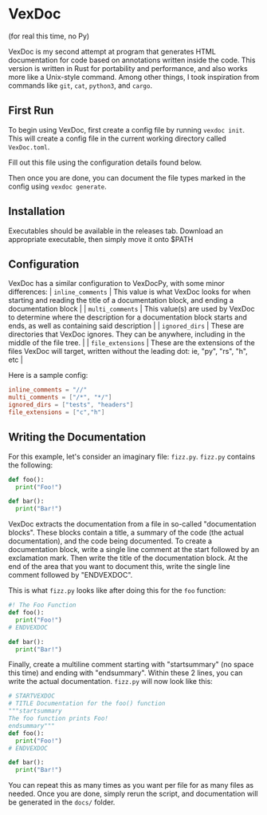 # VexDoc

(for real this time, no Py)

VexDoc is my second attempt at program that generates HTML documentation for code based on annotations written inside the code.
This version is written in Rust for portability and performance, and also works more like a Unix-style command.
Among other things, I took inspiration from commands like `git`, `cat`, `python3`, and `cargo`.

## First Run

To begin using VexDoc, first create a config file by running `vexdoc init`.
This will create a config file in the current working directory called `VexDoc.toml`.

Fill out this file using the configuration details found below.

Then once you are done, you can document the file types marked in the config using `vexdoc generate`.

## Installation

Executables should be available in the releases tab.
Download an appropriate executable, then simply move it onto $PATH

## Configuration

VexDoc has a similar configuration to VexDocPy, with some minor differences:
| `inline_comments` | This value is what VexDoc looks for when starting and reading the title of a documentation block, and ending a documentation block |
| `multi_comments` | This value(s) are used by VexDoc to determine where the description for a documentation block starts and ends, as well as containing said description |
| `ignored_dirs`   | These are directories that VexDoc ignores. They can be anywhere, including in the middle of the file tree. |
| `file_extensions` | These are the extensions of the files VexDoc will target, written without the leading dot: ie, "py", "rs", "h", etc |

Here is a sample config:
```toml
inline_comments = "//"
multi_comments = ["/*", "*/"]
ignored_dirs = ["tests", "headers"]
file_extensions = ["c","h"]
```

## Writing the Documentation

For this example, let's consider an imaginary file: `fizz.py`.
`fizz.py` contains the following:
```python
def foo():
  print("Foo!")

def bar():
  print("Bar!")
```

VexDoc extracts the documentation from a file in so-called "documentation blocks".
These blocks contain a title, a summary of the code (the actual documentation), and the code being documented.
To create a documentation block, write a single line comment at the start followed by an exclamation mark.
Then write the title of the documentation block.
At the end of the area that you want to document this, write the single line comment followed by "ENDVEXDOC".

This is what `fizz.py` looks like after doing this for the `foo` function:
```python
#! The Foo Function
def foo():
  print("Foo!")
# ENDVEXDOC

def bar():
  print("Bar!")
```

Finally, create a multiline comment starting with "startsummary" (no space this time) and ending with "endsummary". 
Within these 2 lines, you can write the actual documentation.
`fizz.py` will now look like this:
```python
# STARTVEXDOC
# TITLE Documentation for the foo() function
"""startsummary
The foo function prints Foo!
endsummary"""
def foo():
  print("Foo!")
# ENDVEXDOC

def bar():
  print("Bar!")
```

You can repeat this as many times as you want per file for as many files as needed.
Once you are done, simply rerun the script, and documentation will be generated in the `docs/` folder.
